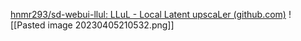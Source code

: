 [hnmr293/sd-webui-llul: LLuL - Local Latent upscaLer (github.com)](https://github.com/hnmr293/sd-webui-llul)
![[Pasted image 20230405210532.png]]

